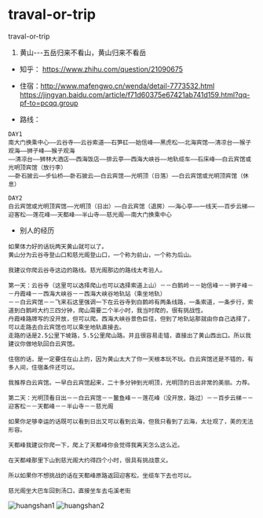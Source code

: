 # traval-or-trip
traval-or-trip


1. 黄山---五岳归来不看山，黄山归来不看岳

* 知乎： https://www.zhihu.com/question/21090675
* 住宿：http://www.mafengwo.cn/wenda/detail-7773532.html  
  https://jingyan.baidu.com/article/f71d60375e67421ab741d159.html?qq-pf-to=pcqq.group

* 路线：
```
DAY1 
南大门换乘中心——云谷寺——云谷索道——石笋矼——始信峰——黑虎松——北海宾馆——清凉台——猴子观海——狮子峰——猴子观海
——清凉台——狮林大酒店——西海饭店——排云亭——西海大峡谷——地轨缆车——石床峰——白云宾馆或光明顶宾馆（放行李）
——卧石披云——步仙桥——卧石披云——白云宾馆——光明顶（日落）——白云宾馆或光明顶宾馆（休息）

DAY2
白云宾馆或光明顶宾馆——光明顶（日出）——白云宾馆（退房）——海心亭——一线天——百步云梯——迎客松——莲花峰——天都峰——半山寺——慈光阁——南大门换乘中心

```

* 别人的经历

```
如果体力好的话玩两天黄山就可以了。
黄山分为云谷寺登山口和慈光阁登山口，一个称为前山，一个称为后山。

我建议你爬云谷寺这边的路线。慈光阁那边的路线太考验人。

第一天：云谷寺（这里可以选择爬山也可以选择索道上山）－－白鹅岭－－始信峰－－狮子峰－－丹霞峰－－西海大峡谷－－西海大峡谷地轨站（乘坐地轨）
－－白云宾馆－－飞来石这里强调一下在云谷寺到白鹅岭有两条线路，一条索道，一条步行，索道到白鹅岭大约三四分钟，爬山需要二个半小时，我当时爬的，很有挑战性。
丹霞峰路牌写的没开放，但可以爬。西海大峡谷景色巨佳，但到了地轨站那就由你自己选择了，可以走路去白云宾馆也可以乘坐地轨直接去。
走路的话是2.5公里下坡路，5.5公里爬山路。并且很容易走错，直接出了黄山西出口。所以我建议你做地轨回白云宾馆。

住宿的话，是一定要住在山上的，因为黄山太大了你一天根本玩不玩。白云宾馆还是不错的，有多人间，住宿条件还可以。

我推荐白云宾馆。一早白云宾馆起来，二十多分钟到光明顶，光明顶的日出非常的美丽。力荐。

第二天：光明顶看日出－－白云宾馆－－鳌鱼峰－－莲花峰（没开放，路过）－－百步云梯－－迎客松－－天都峰－－半山寺－－慈光阁

如果你足够幸运的话既可以看到日出又可以看到云海，但我只看到了云海，太壮观了，美的无法形容。

天都峰我建议你爬一下，爬上了天都峰你会觉得我离天怎么这么近。

在天都峰那里下山到慈光阁大约得四个小时，很具有挑战意义。

所以如果你不想挑战的话在天都峰原路返回迎客松，坐缆车下去也可以。

慈光阁坐大巴车回到汤口，直接坐车去屯溪老街
```


![huangshan1](https://fairyly.github.io/traval-or-trip/huangshan1.jpg)
![huangshan2](https://fairyly.github.io/traval-or-trip/huangshan2.jpeg)
